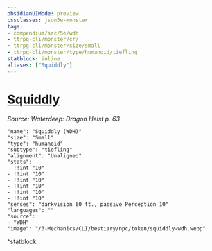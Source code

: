 ```yaml
---
obsidianUIMode: preview
cssclasses: json5e-monster
tags:
- compendium/src/5e/wdh
- ttrpg-cli/monster/cr/
- ttrpg-cli/monster/size/small
- ttrpg-cli/monster/type/humanoid/tiefling
statblock: inline
aliases: ["Squiddly"]
---
```

# [Squiddly](3-Mechanics\CLI\bestiary\npc/squiddly-wdh.md)
*Source: Waterdeep: Dragon Heist p. 63*  

```statblock
"name": "Squiddly (WDH)"
"size": "Small"
"type": "humanoid"
"subtype": "tiefling"
"alignment": "Unaligned"
"stats":
- !!int "10"
- !!int "10"
- !!int "10"
- !!int "10"
- !!int "10"
- !!int "10"
"senses": "darkvision 60 ft., passive Perception 10"
"languages": ""
"source":
- "WDH"
"image": "/3-Mechanics/CLI/bestiary/npc/token/squiddly-wdh.webp"
```
^statblock